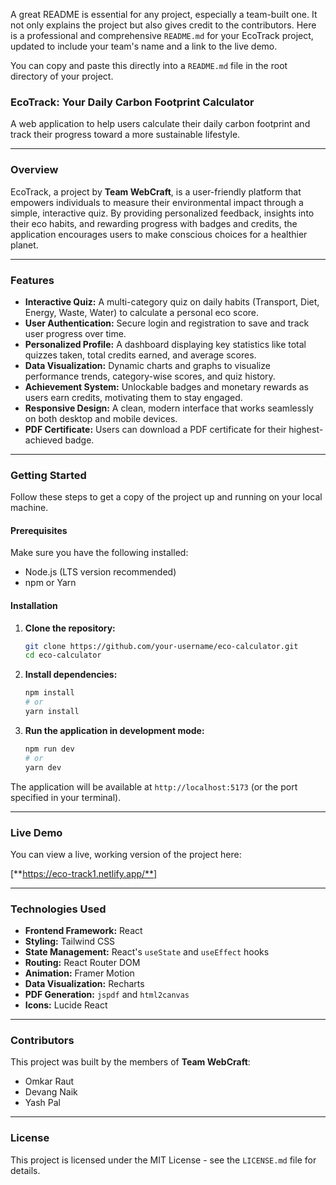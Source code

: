 A great README is essential for any project, especially a team-built one. It not only explains the project but also gives credit to the contributors. Here is a professional and comprehensive `README.md` for your EcoTrack project, updated to include your team's name and a link to the live demo.

You can copy and paste this directly into a `README.md` file in the root directory of your project.

### **EcoTrack: Your Daily Carbon Footprint Calculator**

A web application to help users calculate their daily carbon footprint and track their progress toward a more sustainable lifestyle.

-----

### **Overview**

EcoTrack, a project by **Team WebCraft**, is a user-friendly platform that empowers individuals to measure their environmental impact through a simple, interactive quiz. By providing personalized feedback, insights into their eco habits, and rewarding progress with badges and credits, the application encourages users to make conscious choices for a healthier planet.

-----

### **Features**

  * **Interactive Quiz:** A multi-category quiz on daily habits (Transport, Diet, Energy, Waste, Water) to calculate a personal eco score.
  * **User Authentication:** Secure login and registration to save and track user progress over time.
  * **Personalized Profile:** A dashboard displaying key statistics like total quizzes taken, total credits earned, and average scores.
  * **Data Visualization:** Dynamic charts and graphs to visualize performance trends, category-wise scores, and quiz history.
  * **Achievement System:** Unlockable badges and monetary rewards as users earn credits, motivating them to stay engaged.
  * **Responsive Design:** A clean, modern interface that works seamlessly on both desktop and mobile devices.
  * **PDF Certificate:** Users can download a PDF certificate for their highest-achieved badge.

-----

### **Getting Started**

Follow these steps to get a copy of the project up and running on your local machine.

#### Prerequisites

Make sure you have the following installed:

  * Node.js (LTS version recommended)
  * npm or Yarn

#### Installation

1.  **Clone the repository:**

    ```bash
    git clone https://github.com/your-username/eco-calculator.git
    cd eco-calculator
    ```

2.  **Install dependencies:**

    ```bash
    npm install
    # or
    yarn install
    ```

3.  **Run the application in development mode:**

    ```bash
    npm run dev
    # or
    yarn dev
    ```

The application will be available at `http://localhost:5173` (or the port specified in your terminal).

-----

### **Live Demo**

You can view a live, working version of the project here:

[**https://eco-track1.netlify.app/**]

-----

### **Technologies Used**

  * **Frontend Framework:** React
  * **Styling:** Tailwind CSS
  * **State Management:** React's `useState` and `useEffect` hooks
  * **Routing:** React Router DOM
  * **Animation:** Framer Motion
  * **Data Visualization:** Recharts
  * **PDF Generation:** `jspdf` and `html2canvas`
  * **Icons:** Lucide React

-----

### **Contributors**

This project was built by the members of **Team WebCraft**:

  * Omkar Raut
  * Devang Naik
  * Yash Pal

-----

### **License**

This project is licensed under the MIT License - see the `LICENSE.md` file for details.
